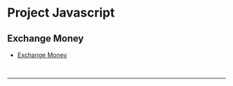 # Project Javascript

## Exchange Money

- [Exchange Money](https://peranutboonyakit.github.io/ProjectJS/ExchangeMoney/index.html)

<br><hr></br>
